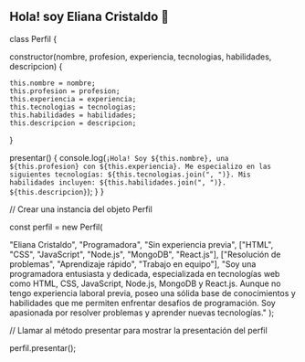 ## Hola! soy Eliana Cristaldo 👋

class Perfil {

  constructor(nombre, profesion, experiencia, tecnologias, habilidades, descripcion) {
  
    this.nombre = nombre;
    this.profesion = profesion;
    this.experiencia = experiencia;
    this.tecnologias = tecnologias;
    this.habilidades = habilidades;
    this.descripcion = descripcion;
  }
  
  presentar() {
    console.log(`¡Hola! Soy ${this.nombre}, una ${this.profesion} con ${this.experiencia}. Me especializo en las siguientes tecnologías: ${this.tecnologias.join(", ")}. Mis habilidades incluyen: ${this.habilidades.join(", ")}. ${this.descripcion}`);
  }
}

// Crear una instancia del objeto Perfil

const perfil = new Perfil(

  "Eliana Cristaldo",
  "Programadora",
  "Sin experiencia previa",
  ["HTML", "CSS", "JavaScript", "Node.js", "MongoDB", "React.js"],
  ["Resolución de problemas", "Aprendizaje rápido", "Trabajo en equipo"],
  "Soy una programadora entusiasta y dedicada, especializada en tecnologías web como HTML, CSS, JavaScript, Node.js, MongoDB y React.js. Aunque no tengo experiencia laboral previa, poseo una sólida base de conocimientos y habilidades que me permiten enfrentar desafíos de programación. Soy apasionada por resolver problemas y aprender nuevas tecnologías."
);

// Llamar al método presentar para mostrar la presentación del perfil

perfil.presentar();
